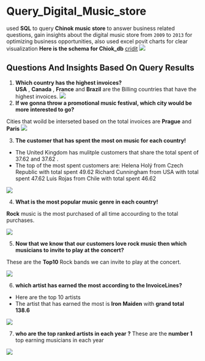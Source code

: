 # Query_Digital_Music_store 

used **SQL** to query **Chinok music store** to answer business related questions, gain insights about the digital music store from `2009` to `2013`
for optimizing business opportunities, also used excel povit charts for clear visualization 
**Here is the schema for Chiok_db**
[cridit](https://github.com/lerocha/chinook-database/wiki/Chinook-Schema) 
![](https://raw.githubusercontent.com/ptyadana/data-analysis-digital-music-store/master/ChinookSchema.png)

## Questions And Insights Based On Query Results 

1. **Which country has the highest invoices?**  
**USA** , **Canada** , **France** and **Brazil** are the Billing countries that have the highest invoices.
![](https://github.com/ayagamal1512/Query_Digital_Music_store/blob/main/SQL%20Project/images/Picture2.png)
2. **If we gonna throw a promotional music festival, which city would be more interested to go?**

Cities that woild be interseted based on the total invoices are **Prague** and **Paris** 
![](https://github.com/ayagamal1512/Query_Digital_Music_store/blob/main/SQL%20Project/images/Picture3.png)

3. **The customer that has spent the most on music for each country!**

- The United Kingdom has mulitple
  customers that share the total spent of
  37.62 and 37.62 .
- The top of the most spent customers are:
  Helena Holý from Czech Republic with total spent 49.62
  Richard Cunningham from USA with total spent	47.62
  Luis Rojas from Chile with total spent 46.62
  
 ![](https://github.com/ayagamal1512/Query_Digital_Music_store/blob/main/SQL%20Project/images/Picture4.png)
 
 4. **What is the most popular music genre in each country!**
  
  **Rock** music is the most purchased of all time accourding to the total purchases.
  
![](https://github.com/ayagamal1512/Query_Digital_Music_store/blob/main/SQL%20Project/images/Picture7.png)

5. **Now that we know that our customers love rock music then which musicians to invite to play at the concert?**

  These are the **Top10** Rock bands we can invite to play at the concert.
  
![](https://github.com/ayagamal1512/Query_Digital_Music_store/blob/main/SQL%20Project/images/Picture5.png)

6. **which artist has earned the most according to the InvoiceLines?**
- Here are the top 10 artists
- The artist that has earned the most is **Iron Maiden** with **grand total 138.6**

![](https://github.com/ayagamal1512/Query_Digital_Music_store/blob/main/SQL%20Project/images/Picture6.png)

7. **who are the top ranked artists in each year ?**
   These are the **number 1** top earning musicians in each year
   
![](https://github.com/ayagamal1512/Query_Digital_Music_store/blob/main/SQL%20Project/images/Capture.PNG)




